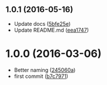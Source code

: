 <a name="1.0.1"></a>
## 1.0.1 (2016-05-16)

* Update docs ([5bfe25e](https://github.com/kikobeats/eachdir/commit/5bfe25e))
* Update README.md ([eea1747](https://github.com/kikobeats/eachdir/commit/eea1747))



<a name="1.0.0"></a>
# 1.0.0 (2016-03-06)


* Better naming ([245060a](https://github.com/kikobeats/eachdir/commit/245060a))
* first commit ([b7c7971](https://github.com/kikobeats/eachdir/commit/b7c7971))



